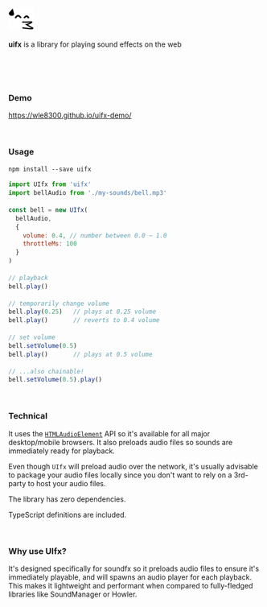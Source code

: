 ### <img src="logo.png" width="50" style="display: inline;" />




__uifx__ is a library for playing sound effects on the web


<br/>
<br/>
<br/>


### Demo

https://wle8300.github.io/uifx-demo/


<br/>


### Usage

```shell
npm install --save uifx
```

```js
import UIfx from 'uifx'
import bellAudio from './my-sounds/bell.mp3'

const bell = new UIfx(
  bellAudio,
  {
    volume: 0.4, // number between 0.0 ~ 1.0
    throttleMs: 100
  }
)

// playback
bell.play()

// temporarily change volume
bell.play(0.25)   // plays at 0.25 volume
bell.play()       // reverts to 0.4 volume

// set volume
bell.setVolume(0.5)
bell.play()       // plays at 0.5 volume

// ...also chainable!
bell.setVolume(0.5).play()
```

<br/>


### Technical

It uses the [`HTMLAudioElement`](https://developer.mozilla.org/en-US/docs/Web/API/HTMLAudioElement) API so it's available for all major desktop/mobile browsers. It also preloads audio files so sounds are immediately ready for playback.

Even though `UIfx` will preload audio over the network, it's usually advisable to package your audio files locally since you don't want to rely on a 3rd-party to host your audio files.

The library has zero dependencies.

TypeScript definitions are included.


<br/>


### Why use UIfx?
 
It's designed specifically for soundfx so it preloads audio files to ensure it's immediately playable, and will spawns an audio player for each playback. This makes it lightweight and performant when compared to fully-fledged libraries like SoundManager or Howler.


